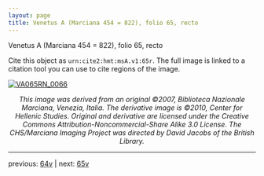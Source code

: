 ```yaml
---
layout: page
title: Venetus A (Marciana 454 = 822), folio 65, recto
---
```


Venetus A (Marciana 454 = 822), folio 65, recto

Cite this object as `urn:cite2:hmt:msA.v1:65r`.  The full image is linked to a citation tool you can use to cite regions of the image.

[![VA065RN_0066](http://www.homermultitext.org/iipsrv?IIIF=/project/homer/pyramidal/deepzoom/hmt/vaimg/2017a/VA065RN_0066.tif/full/800,/0/default.jpg)](http://www.homermultitext.org/ict2/?urn=urn:cite2:hmt:vaimg.2017a:VA065RN_0066) 

<p style="text-align: center; font-style: italic;">This image was derived from an original ©2007, Biblioteca Nazionale Marciana, Venezia, Italia. The derivative image is ©2010, Center for Hellenic Studies. Original and derivative are licensed under the Creative Commons Attribution-Noncommercial-Share Alike 3.0 License. The CHS/Marciana Imaging Project was directed by David Jacobs of the British Library.</p>

---

previous: [64v](../64v/) | next: [65v](../65v/)